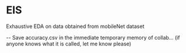 # EIS
Exhaustive EDA on data obtained from mobileNet dataset


-- Save accuracy.csv in the immediate temporary memory of collab... (if anyone knows what it is called, let me know please)
